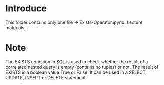 # Introduce
This folder contains only one file -> Exists-Operator.ipynb: Lecture materials.
# Note
The EXISTS condition in SQL is used to check whether the result of a correlated nested query is empty (contains no tuples) or not. The result of EXISTS is a boolean value True or False. It can be used in a SELECT, UPDATE, INSERT or DELETE statement.
